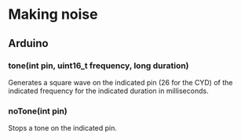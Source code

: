 # Making noise

## Arduino

### tone(int pin, uint16_t frequency, long duration)

Generates a square wave on the indicated pin (26 for the CYD) of the indicated frequency for the indicated duration in milliseconds.

### noTone(int pin)

Stops a tone on the indicated pin.
